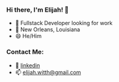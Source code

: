### Hi there, I'm Elijah! 👋

- 🌱 Fullstack Developer looking for work
- 🐊 New Orleans, Louisiana
- 😄 He/Him

### Contact Me:
- 🔗 [linkedin](https://www.linkedin.com/in/elijah-hensel-052095196/)
- 📫 elijah.witth@gmail.com

